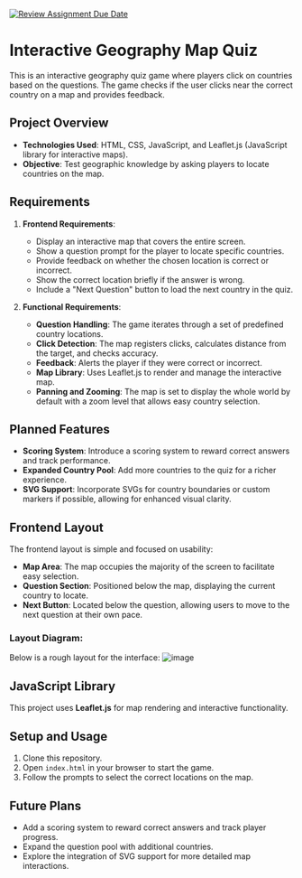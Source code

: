 [![Review Assignment Due Date](https://classroom.github.com/assets/deadline-readme-button-22041afd0340ce965d47ae6ef1cefeee28c7c493a6346c4f15d667ab976d596c.svg)](https://classroom.github.com/a/ATV5e7Id)
# Interactive Geography Map Quiz

This is an interactive geography quiz game where players click on countries based on the questions. The game checks if the user clicks near the correct country on a map and provides feedback.

## Project Overview
- **Technologies Used**: HTML, CSS, JavaScript, and Leaflet.js (JavaScript library for interactive maps).
- **Objective**: Test geographic knowledge by asking players to locate countries on the map.

## Requirements

1. **Frontend Requirements**:
    - Display an interactive map that covers the entire screen.
    - Show a question prompt for the player to locate specific countries.
    - Provide feedback on whether the chosen location is correct or incorrect.
    - Show the correct location briefly if the answer is wrong.
    - Include a "Next Question" button to load the next country in the quiz.
  
2. **Functional Requirements**:
    - **Question Handling**: The game iterates through a set of predefined country locations.
    - **Click Detection**: The map registers clicks, calculates distance from the target, and checks accuracy.
    - **Feedback**: Alerts the player if they were correct or incorrect.
    - **Map Library**: Uses Leaflet.js to render and manage the interactive map.
    - **Panning and Zooming**: The map is set to display the whole world by default with a zoom level that allows easy country selection.
  
## Planned Features
- **Scoring System**: Introduce a scoring system to reward correct answers and track performance.
- **Expanded Country Pool**: Add more countries to the quiz for a richer experience.
- **SVG Support**: Incorporate SVGs for country boundaries or custom markers if possible, allowing for enhanced visual clarity.

## Frontend Layout

The frontend layout is simple and focused on usability:

- **Map Area**: The map occupies the majority of the screen to facilitate easy selection.
- **Question Section**: Positioned below the map, displaying the current country to locate.
- **Next Button**: Located below the question, allowing users to move to the next question at their own pace.

### Layout Diagram:
Below is a rough layout for the interface:
![image](https://github.com/user-attachments/assets/052cd8ae-75c9-4fc3-9e28-48e7a4cd0ea6)


## JavaScript Library
This project uses **Leaflet.js** for map rendering and interactive functionality.

## Setup and Usage
1. Clone this repository.
2. Open `index.html` in your browser to start the game.
3. Follow the prompts to select the correct locations on the map.

## Future Plans
- Add a scoring system to reward correct answers and track player progress.
- Expand the question pool with additional countries.
- Explore the integration of SVG support for more detailed map interactions.








